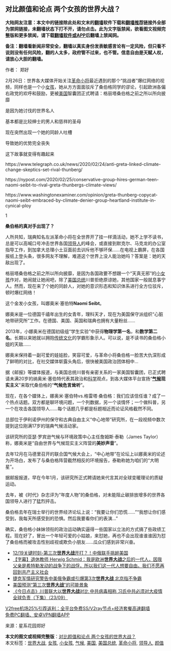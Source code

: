  <h2>对比颜值和论点 两个女孩的世界大战？</h2> <p class="notice"><b>大陆网友注意：本文中的链接除此处和文末的<a href="https://github.com/bannedbook/fanqiang" >翻墙</a>软件下载和<a href="https://github.com/killgcd/justmysocks/blob/master/README.md">翻墙推荐</a>链接外全部为禁网链接，未翻墙状态下打不开，请勿点击。此为文字版禁闻，欲看图文视频完整版和更多禁闻，请下载<a href="https://github.com/bannedbook/fanqiang">翻墙软件或APP</a>后翻墙上禁闻网。</p><p>备注：翻墙看新闻非常安全，翻墙以真实身份发表敏感言论有一定风险，但只看不说则没有任何风险，翻的人太多，政府管不过来，也不管。信息自由是天赋人权，请放心大胆的翻墙。</b></p>  <div class="entry"> <p>作者： 郑好</p> <p>2月26日：世界各大媒体开始关注<a href="https://www.bannedbook.org/bnews/tag/%e9%9d%a9%e5%91%bd%e5%b0%8f%e5%b0%86/" class="st_tag internal_tag" rel="tag" title="标签 革命小将 下的日志">革命小将</a>最近遇到的那个“挑战者”爆红网络的视频，同样也是一个小<a href="https://www.bannedbook.org/bnews/tag/%e5%a5%b3%e5%ad%a9/" class="st_tag internal_tag" rel="tag" title="标签 女孩 下的日志">女孩</a>，她从方方面面驳斥了桑伯格同学的谬论，引起欧洲各偏右政党的欢呼和鼓励，更被<a href="https://www.bannedbook.org/bnews/tag/%e7%be%8e%e5%9b%bd/" class="st_tag internal_tag" rel="tag" title="标签 美国 下的日志">美国</a>智囊团正式聘请：格丽塔桑伯格之前之所以所向披靡</p> <p>是因为她讨伐的世界名人</p> <p>基本都是比较绅士的男人和慈祥的圣母</p> <p>现在突然出现一个她的同龄人吐槽</p> <p>导致她的优势完全丧失</p> <p>这下故事就变得有趣起来</p>  <p>https://www.telegraph.co.uk/news/2020/02/24/anti-greta-linked-climate-change-skeptics-set-rival-thunberg/</p> <p>https://nypost.com/2020/02/25/conservative-group-hires-german-teen-naomi-seibt-to-rival-greta-thunbergs-climate-views/</p> <p>https://www.washingtonexaminer.com/opinion/greta-thunberg-copycat-naomi-seibt-embraced-by-climate-denier-group-heartland-institute-in-cynical-ploy</p> <p>1</p> <p><strong>桑伯格的真对手出现了？</strong></p> <p>人所共知，瑞典知名左派革命小将在全世界开了挂一样滴活动，她不上学不读书，总是可以高喊口号冲击世界各国<a href="https://www.bannedbook.org/bnews/tag/%E9%A2%86%E5%AF%BC%E4%BA%BA/" class="st_tag internal_tag" rel="tag" title="标签 领导人 下的日志">领导人</a>的峰会，或直接到默克尔、马克龙的办公室指导工作，到加拿大总理小土豆面前去训斥他不够环保……在电视上霸屏，在各国报纸上登头条，很多网友不理解，难道这个世界上没人能治她吗？答案是：她的天敌出现了。</p> <p>格丽塔桑伯格之前之所以所向披靡，是因为各国政要不想跟一个“天真无邪”的<a href="https://www.bannedbook.org/bnews/tag/%E5%B0%8F%E5%A5%B3%E5%AD%A9/" class="st_tag internal_tag" rel="tag" title="标签 小女孩 下的日志">小女孩</a>作对，她闹就让她闹吧，除了<a href="https://www.bannedbook.org/bnews/tag/%e7%be%8e%e5%9b%bd%e6%80%bb%e7%bb%9f/" class="st_tag internal_tag" rel="tag" title="标签 美国总统 下的日志">美国总统</a>川普拒绝原谅她，其他国家一般就息事宁人。然而，现在来了个她的同龄人，对她的意识形态和知识体系进行全方位驳斥，顿时爆红网络！</p>  <p>这个金发小女孩，叫娜奥米·塞伯特<strong>Naomi Seibt</strong>。</p> <p>娜奥米是一位德国千禧年出生的女青年，理科天才，现在为美国保守派组织“心脏地带研究所”工作。在德国、美国、英国和瑞典也拥有大量粉丝……</p> <p>2013年，小娜奥米在德国初级组“学生实验”中获得<strong>物理学第一名</strong>，和<strong>数学第二名</strong>。长期以来她就以拥抱<span class='wp_keywordlink_affiliate'><a href="https://www.bannedbook.org/bnews/tculture/" title="传统文化" target="_blank">传统文化</a></span>的学霸形象示人。可以说，是不读书的桑伯格小姐的天敌……</p> <p>娜奥米保持着一副可爱的娃娃脸，笑容可爱，与革命小将桑伯格一脸苦大仇深形成了鲜明的对比，在社交媒体崭露头角后，很快被美国政治团体相中…</p> <p>据《邮报》等媒体报道，与美国总统川普有亲密关系的一家美国智囊团，已正式聘请未满20岁的纳奥米·塞伯特代表其政治和<span class='wp_keywordlink'><a href="https://www.bannedbook.org/forum11/topic309.html" title="禁片：“科学”的棍子" target="_blank">科学</a></span>观点，到各大媒体平台宣扬“<strong><a href="https://www.bannedbook.org/bnews/tag/%e6%b0%94%e5%80%99/" class="st_tag internal_tag" rel="tag" title="标签 气候 下的日志">气候</a>现实主义</strong>”来取代桑伯格的“<strong>气候危言耸听</strong>”。</p> <p>现在，在各个媒体上，娜奥米·塞伯特vs.格雷塔·桑伯格：我们应该信任谁？成了一个热点话题。双方都是聊环境问题，一个列数据，另一个谈情怀；一个做科普，另一个在攻击各国领导人……每个话题几乎都是标题相近而论证风格截然不同。</p> <p>总部位于伊利诺伊州的保守和古典自由主义“中心地带”研究所，在一段视频中数次提到这位刚满17岁的瑞典气候活动家。</p>  <p>该研究所的亚瑟·罗宾逊气候与环境政策中心主任詹姆斯·泰勒（James Taylor）称，娜奥米是“自由世界与气候现实主义阵营的<strong>美妙声音</strong>”。</p> <p>去年12月在马德里召开的联合国气候大会上，“中心地带”在论坛上以娜奥米的论述为开场白，发布了与桑伯格阵营截然相反的环境报告，泰勒称她为咱们的“大明星”。</p> <p>据邮报报道，早在今年1月，该研究所正式聘请她来代言其对全球变暖理论的质疑运动。</p> <p>去年，被《时代》杂志评为“年度人物”的桑伯格，对未能阻止碳排放增多的世界各国领导人进行了猛烈抨击。</p> <p>桑伯格去年在瑞士举行的世界经济论坛上说：“我要让你们恐慌……”“我想让你们感受到，我每天所感受到的恐惧。然后我要看你们的表演…”</p> <p>确实，桑伯格小妹妹领衔的政治运动确实逼得一些国家以立法的方式搞了些政绩工程。现在好了，冒出一个年轻可爱的小姑娘，来怼她，再也不会出现谁谁谁因为怼了桑伯格而被攻击性别歧视或欺负小朋友……瓜众们感到非常兴奋。</p> <ul class='op-related-articles' title='相关阅读'> <li><a href='https://www.bannedbook.org/bnews/taiwannews/20201220/1451203.html' target='_blank'>12/19关键时刻-第三次<b>世界大战</b>开打？！中俄联手挑衅美国</a></li> <li><a href='https://www.bannedbook.org/bnews/bannedvideo/20201123/1435586.html' target='_blank'>【字幕】退休教师 Herwig Schmid：我是欧洲<b>世界大战</b>之后的一代人，因我父亲是希特勒发动的战争下的战俘，所以我们这一代人想要自由。我们不愿再回到共产主义社会</a></li> <li><a href='https://www.bannedbook.org/bnews/worldnews/usa/20201115/1431135.html' target='_blank'>捷克军情研究警告中美俄争霸或引爆第3次<b>世界大战</b> 北京指不争霸</a></li> <li><a href='https://www.bannedbook.org/bnews/cnnews/20201019/1416537.html' target='_blank'>美国预测“第三次<b>世界大战</b>”的可能景象</a></li> <li><a href='https://www.bannedbook.org/bnews/bannedvideo/20200925/1402871.html' target='_blank'>《今日点击》川普联大以<b>世界大战</b>对比 中共病毒相称 习氏中共必须对大疫情全球负责（下集）（23/09）</a></li> </ul> <p class="texttj"> <a href="https://github.com/bannedbook/fanqiang/wiki/V2ray%E6%9C%BA%E5%9C%BA" target="_blank">V2free机场25%引荐返利：全平台免费SS/V2ray节点+经济套餐高速翻墙</a><br/> <a href="https://github.com/bannedbook/fanqiang/wiki/%E7%A6%81%E9%97%BB%E7%BD%91%E5%AE%89%E5%8D%93%E7%BF%BB%E5%A2%99%E6%96%B0%E9%97%BBAPP" target="_blank">免费PC翻墙、安卓VPN翻墙APP</a></p><p> 来源：星系花园郑好 </p> <a name='sharetosocial'></a>       <div><b>本文的图文或视频完整版</b>：<a href='https://www.bannedbook.org/bnews/comments/20201226/1455273.html'>对比颜值和论点 两个女孩的世界大战？</a></div>  </div><!--END ENTRY--> <div class="postfooter"> <div>本文标签：<a href="https://www.bannedbook.org/bnews/tag/%E4%B8%96%E7%95%8C%E5%A4%A7%E6%88%98/" rel="tag">世界大战</a>, <a href="https://www.bannedbook.org/bnews/tag/%e5%a5%b3%e5%ad%a9/" rel="tag">女孩</a>, <a href="https://www.bannedbook.org/bnews/tag/%E5%B0%8F%E5%A5%B3%E5%AD%A9/" rel="tag">小女孩</a>, <a href="https://www.bannedbook.org/bnews/tag/%e6%b0%94%e5%80%99/" rel="tag">气候</a>, <a href="https://www.bannedbook.org/bnews/tag/%e7%be%8e%e5%9b%bd/" rel="tag">美国</a>, <a href="https://www.bannedbook.org/bnews/tag/%e7%be%8e%e5%9b%bd%e6%80%bb%e7%bb%9f/" rel="tag">美国总统</a>, <a href="https://www.bannedbook.org/bnews/tag/%e9%9d%a9%e5%91%bd%e5%b0%8f%e5%b0%86/" rel="tag">革命小将</a>, <a href="https://www.bannedbook.org/bnews/tag/%E9%A2%86%E5%AF%BC%E4%BA%BA/" rel="tag">领导人</a>, <a href="https://www.bannedbook.org/bnews/tag/%E9%A2%9C%E5%80%BC/" rel="tag">颜值</a></div>  </div><!--END POSTFOOTER--> 